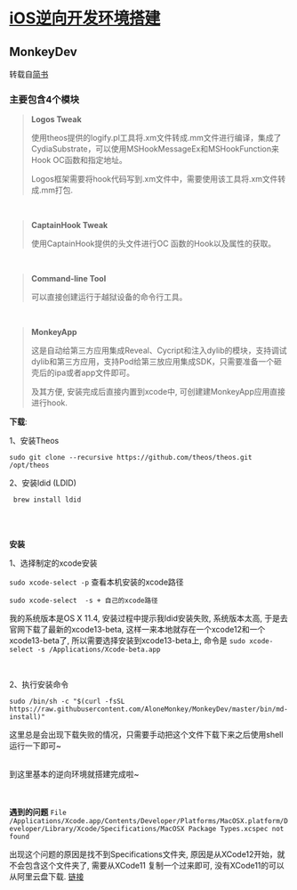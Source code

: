 # [iOS逆向开发环境搭建](https://puffhub.github.io/iOS-Crack/)

## MonkeyDev
转载自[简书](https://www.jianshu.com/p/207801a902d1)

### **主要包含4个模块**

> **Logos Tweak**
> 
> 使用theos提供的logify.pl工具将.xm文件转成.mm文件进行编译，集成了CydiaSubstrate，可以使用MSHookMessageEx和MSHookFunction来Hook OC函数和指定地址。
>
>  Logos框架需要将hook代码写到.xm文件中，需要使用该工具将.xm文件转成.mm打包.

<br />

> **CaptainHook Tweak**
> 
> 使用CaptainHook提供的头文件进行OC 函数的Hook以及属性的获取。

<br />

> **Command-line Tool**
> 
> 可以直接创建运行于越狱设备的命令行工具。

<br />

> **MonkeyApp**
> 
> 这是自动给第三方应用集成Reveal、Cycript和注入dylib的模块，支持调试dylib和第三方应用，支持Pod给第三放应用集成SDK，只需要准备一个砸壳后的ipa或者app文件即可。
> 
> 及其方便, 安装完成后直接内置到xcode中, 可创建建MonkeyApp应用直接进行hook.


**下载**:

1、安装Theos

```sudo git clone --recursive https://github.com/theos/theos.git /opt/theos```

2、安装ldid (LDID)

``` brew install ldid``` 

<br /><br />

**安装**

1、选择制定的xcode安装

```sudo xcode-select -p``` 查看本机安装的xcode路径

```sudo xcode-select  -s + 自己的xcode路径```

我的系统版本是OS X 11.4, 安装过程中提示我ldid安装失败, 系统版本太高, 于是去官网下载了最新的xcode13-beta, 这样一来本地就存在一个xcode12和一个xcode13-beta了, 所以需要选择安装到xcode13-beta上, 命令是 ```sudo xcode-select -s /Applications/Xcode-beta.app```

<br />

2、执行安装命令

```sudo /bin/sh -c "$(curl -fsSL https://raw.githubusercontent.com/AloneMonkey/MonkeyDev/master/bin/md-install)"```

这里总是会出现下载失败的情况，只需要手动把这个文件下载下来之后使用shell运行一下即可~

<br />
到这里基本的逆向环境就搭建完成啦~




<br /> <br />
**遇到的问题**
```File /Applications/Xcode.app/Contents/Developer/Platforms/MacOSX.platform/Developer/Library/Xcode/Specifications/MacOSX Package Types.xcspec not found```

出现这个问题的原因是找不到Specifications文件夹, 原因是从XCode12开始，就不会包含这个文件夹了, 需要从XCode11 复制一个过来即可, 没有XCode11的可以从阿里云盘下载. [链接](https://www.aliyundrive.com/s/ex1NvQ5JvL4)


